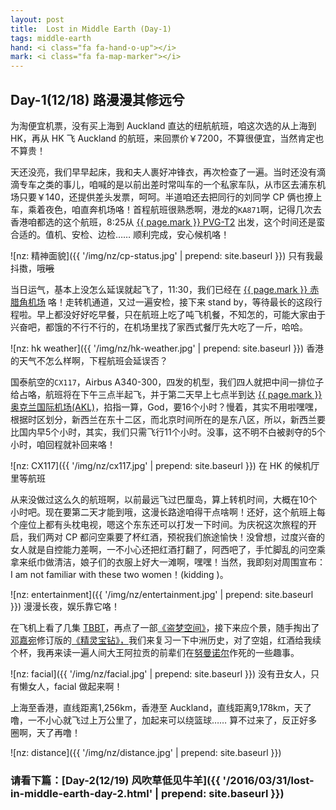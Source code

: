```yaml
---
layout: post
title:  Lost in Middle Earth (Day-1)
tags: middle-earth
hand: <i class="fa fa-hand-o-up"></i>
mark: <i class="fa fa-map-marker"></i>
---
```


## Day-1(12/18) 路漫漫其修远兮

为淘便宜机票，没有买上海到 Auckland 直达的纽航航班，咱这次选的从上海到 HK，再从 HK 飞 Auckland 的航班，来回票价￥7200，不算很便宜，当然肯定也不算贵！

天还没亮，我们早早起床，我和夫人裹好冲锋衣，再次检查了一遍。当时还没有滴滴专车之类的事儿，咱喊的是以前出差时常叫车的一个私家车队，从市区去浦东机场只要￥140，还提供差头发票，呵呵。半道咱还去把同行的刘同学 CP 俩也撩上车，乘着夜色，咱直奔机场咯！首程航班很熟悉啊，港龙的`KA871`啊，记得几次去香港咱都选的这个航班，8:25从 [{{ page.mark }} PVG-T2](http://dwz.cn/2ZCyi5) 出发，这个时间还是蛮合适的。值机、安检、边检…… 顺利完成，安心候机咯！

<!--more-->
![nz: 精神面貌]({{ '/img/nz/cp-status.jpg' | prepend: site.baseurl }})
<i class="fa fa-hand-o-up"></i> <span>只有我最抖擞，哦~~哦~~</span>

当日运气，基本上没怎么延误就起飞了，11:30，我们已经在 [{{ page.mark }} 赤腊角机场](http://dwz.cn/2ZCx7P) 咯！走转机通道，又过一遍安检，接下来 stand by，等待最长的这段行程啦。早上都没好好吃早餐，只在航班上吃了吨飞机餐，不知怎的，可能大家由于兴奋吧，都饿的不行不行的，在机场里找了家西式餐厅先大吃了一斤，哈哈。

![nz: hk weather]({{ '/img/nz/hk-weather.jpg' | prepend: site.baseurl }})
<i class="fa fa-hand-o-up"></i> <span>香港的天气不怎么样啊，下程航班会延误否？</span>

国泰航空的`CX117`，Airbus A340-300，四发的机型，我们四人就把中间一排位子给占咯，航班将在下午三点半起飞，并于第二天早上七点半到达 [{{ page.mark }} 奥克兰国际机场(AKL)](http://dwz.cn/2ZCH38)，掐指一算，God，要16个小时？慢着，其实不用啦嘿嘿，根据时区划分，新西兰在东十二区，而北京时间所在的是东八区，所以，新西兰要比国内早5个小时，其实，我们只需飞行11个小时。没事，这不明不白被剥夺的5个小时，咱回程就补回来咯！

![nz: CX117]({{ '/img/nz/cx117.jpg' | prepend: site.baseurl }})
<i class="fa fa-hand-o-up"></i> <span>在 HK 的候机厅里等航班</span>

从来没做过这么久的航班啊，以前最远飞过巴厘岛，算上转机时间，大概在10个小时吧。现在要第二天才能到哦，这漫长路途咱得干点啥啊！还好，这个航班上每个座位上都有头枕电视，嗯这个东东还可以打发一下时间。为庆祝这次旅程的开启，我们两对 CP 都问空乘要了杯红酒，预祝我们旅途愉快！没曾想，过度兴奋的女人就是自控能力差啊，一不小心还把红酒打翻了，阿西吧了，手忙脚乱的问空乘拿来纸巾做清洁，娘子们的衣服上好大一滩啊，嘿嘿！当然，我即刻对周围宣布：I am not familiar with these two women！(kidding <i class="fa fa-smile-o"></i>)。

![nz: entertainment]({{ '/img/nz/entertainment.jpg' | prepend: site.baseurl }})
<i class="fa fa-hand-o-up"></i> <span>漫漫长夜，娱乐靠它咯！</span>

在飞机上看了几集 [TBBT](https://movie.douban.com/subject/10561953/)，再点了一部[《盗梦空间》](https://movie.douban.com/subject/3541415/)，接下来应个景，随手掏出了[邓嘉宛](http://weibo.com/u/2638083144)修订版的[《精灵宝钻》，](https://book.douban.com/subject/10605859/)我们来复习一下中洲历史，对了空姐，红酒给我续个杯，我再来读一遍人间大王阿拉贡的前辈们在[努曼诺尔](http://dwz.cn/2ZHTva)作死的一些趣事。

![nz: facial]({{ '/img/nz/facial.jpg' | prepend: site.baseurl }})
<i class="fa fa-hand-o-up"></i> <span>没有丑女人，只有懒女人，facial 做起来啊！</span>


上海至香港，直线距离1,256km，香港至 Auckland，直线距离9,178km，天了噜，一不小心就飞过上万公里了，加起来可以绕篮球…… 算不过来了，反正好多圈啊，天了再噜！

![nz: distance]({{ '/img/nz/distance.jpg' | prepend: site.baseurl }})

### <i class="fa fa-angle-double-right"></i> 请看下篇：[Day-2(12/19) 风吹草低见牛羊]({{ '/2016/03/31/lost-in-middle-earth-day-2.html' | prepend: site.baseurl }})
